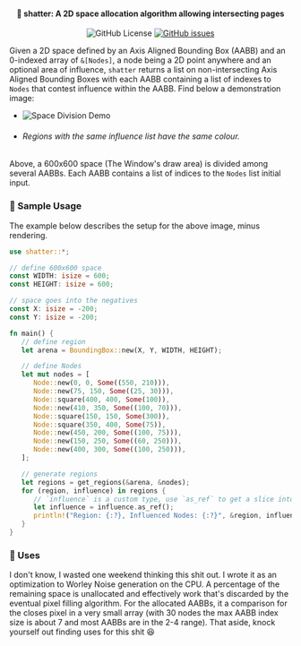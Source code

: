 <h4 align=center>🥃 shatter: A 2D space allocation algorithm allowing intersecting pages</h4>
<p align=center>
  <img alt="GitHub License" src="https://img.shields.io/github/license/sokorototo/shatter?style=flat-square">
  <a href="https://github.com/sokorototo/shatter/issues"><img alt="GitHub issues" src="https://img.shields.io/github/issues-raw/sokorototo/shatter?style=flat-square"></a>
</p>

Given a 2D space defined by an Axis Aligned Bounding Box (AABB) and an 0-indexed array of `&[Nodes]`, a node being a 2D point anywhere and an optional area of influence, `shatter` returns a list on non-intersecting Axis Aligned Bounding Boxes with each AABB containing a list of indexes to `Nodes` that contest influence within the AABB. Find below a demonstration image:

 - ![Space Division Demo](<demos/demo.avif>)
 - ###### Regions with the same influence list have the same colour.

Above, a 600x600 space (The Window's draw area) is divided among several AABBs. Each AABB contains a list of indices to the `Nodes` list initial input.

### 🧪 Sample Usage

The example below describes the setup for the above image, minus rendering.

```rust
use shatter::*;

// define 600x600 space
const WIDTH: isize = 600;
const HEIGHT: isize = 600;

// space goes into the negatives
const X: isize = -200;
const Y: isize = -200;

fn main() {
   // define region
   let arena = BoundingBox::new(X, Y, WIDTH, HEIGHT);

   // define Nodes
   let mut nodes = [
      Node::new(0, 0, Some((550, 210))),
      Node::new(75, 150, Some((25, 30))),
      Node::square(400, 400, Some(100)),
      Node::new(410, 350, Some((100, 70))),
      Node::square(150, 150, Some(300)),
      Node::square(350, 400, Some(75)),
      Node::new(450, 200, Some((100, 75))),
      Node::new(150, 250, Some((60, 250))),
      Node::new(400, 300, Some((100, 250))),
   ];

   // generate regions
   let regions = get_regions(&arena, &nodes);
   for (region, influence) in regions {
      // `influence` is a custom type, use `as_ref` to get a slice into the data
      let influence = influence.as_ref();
      println!("Region: {:?}, Influenced Nodes: {:?}", &region, influence);
   }
}
```

### 💭 Uses

I don't know, I wasted one weekend thinking this shit out. I wrote it as an optimization to Worley Noise generation on the CPU. A percentage of the remaining space is unallocated and effectively work that's discarded by the eventual pixel filling algorithm. For the allocated AABBs, it a comparison for the closes pixel in a very small array (with 30 nodes the max AABB index size is about 7 and most AABBs are in the 2-4 range). That aside, knock yourself out finding uses for this shit 😆
